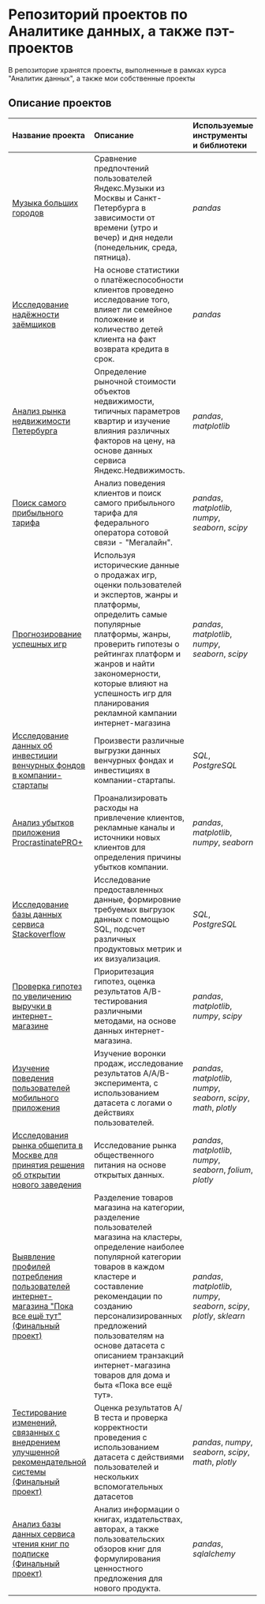 # Репозиторий проектов по Аналитике данных, а также пэт-проектов
В репозиторие хранятся проекты, выполненные в рамках курса "Аналитик данных", а также мои собственные проекты

## Описание проектов

| Название проекта | Описание | Используемые инструменты и библиотеки | 
| :---------------------- | :---------------------- | :---------------------- |
| [Музыка больших городов](Big_Cities_music) | Сравнение предпочтений пользователей Яндекс.Музыки из Москвы и Санкт-Петербурга в зависимости от времени (утро и вечер) и дня недели (понедельник, среда, пятница). | *pandas* |
| [Исследование надёжности заёмщиков](Credit_worthiness_analysis) | На основе статистики о платёжеспособности клиентов проведено исследование того, влияет ли семейное положение и количество детей клиента на факт возврата кредита в срок. | *pandas* |
| [Анализ рынка недвижимости Петербурга](Real_estate_sellings) | Определение рыночной стоимости объектов недвижимости, типичных параметров квартир и изучение влияния различных факторов на цену, на основе данных сервиса Яндекс.Недвижимость.| *pandas*, *matplotlib* |
| [Поиск самого прибыльного тарифа](Data_Plan_analysis) | Анализ поведения клиентов и поиск самого прибыльного тарифа для федерального оператора сотовой связи - "Мегалайн". | *pandas*, *matplotlib*, *numpy*, *seaborn*, *scipy* |
| [Прогнозирование успешных игр](Successful_games'_prediction) | Используя исторические данные о продажах игр, оценки пользователей и экспертов, жанры и платформы, определить самые популярные платформы, жанры, проверить гипотезы о рейтингах платформ и жанров и найти закономерности, которые влияют на успешность игр для планирования рекламной кампании интернет-магазина | *pandas*, *matplotlib*, *numpy*, *seaborn*, *scipy* |
| [Исследование данных об инвестиции венчурных фондов в компании-стартапы](Investment_research_(SQL)) | Произвести различные выгрузки данных венчурных фондах и инвестициях в компании-стартапы. | *SQL*, *PostgreSQL* |
| [Анализ убытков приложения ProcrastinatePRO+](App_loss_analhysis) | Проанализировать расходы на привлечение клиентов, рекламные каналы и источники новых клиентов для определения причины убытков компании. | *pandas*, *matplotlib*, *numpy*, *seaborn* |
| [Исследование базы данных сервиса Stackoverflow](Database_research_(SQL)) | Исследование предоставленных данные, формировние требуемых выгрузок данных с помощью SQL, подсчет различных продуктовых метрик и их визуализация. | *SQL*, *PostgreSQL* |
| [Проверка гипотез по увеличению выручки в интернет-магазине](Testing_hypotheses_for_revenue_increase) | Приоритезация гипотез, оценка результатов A/B-тестирования различными методами, на основе данных интернет-магазина. | *pandas*, *matplotlib*, *numpy*, *scipy* |
| [Изучение поведения пользователей мобильного приложения](Research_of_mobile_app_users) | Изучение воронки продаж, исследование результатов A/A/B-эксперимента, с использованием датасета с логами о действиях пользователей.  | *pandas*, *matplotlib*, *numpy*, *seaborn*, *scipy*, *math*, *plotly* |
| [Исследования рынка общепита в Москве для принятия решения об открытии нового заведения](Catering_market_in_Moscow) | Исследование рынка общественного питания на основе открытых данных. | *pandas*, *matplotlib*, *numpy*, *seaborn*, *folium*, *plotly* |
| [Выявление профилей потребления пользователей интернет-магазина "Пока все ещё тут" (Финальный проект)](Online_retail_shop) | Разделение товаров магазина на категории, разделение пользователей магазина на кластеры, определение наиболее популярной категории товаров в каждом кластере и составление рекомендации по созданию персонализированных предложений пользователям на основе датасета с описанием транзакций интернет-магазина товаров для дома и быта «Пока все ещё тут». | *pandas*, *matplotlib*, *numpy*, *seaborn*, *scipy*, *plotly*, *sklearn* |
| [Тестирование изменений, связанных с внедрением улучшенной рекомендательной системы (Финальный проект)]() | Оценка результатов А/В теста и проверка корректности проведения с использованием датасета с действиями пользователей и нескольких вспомогательных датасетов | *pandas*, *numpy*, *seaborn*, *scipy*, *math*, *plotly* |
| [Анализ базы данных сервиса чтения книг по подписке (Финальный проект)](Online_reading_app_research_(SQL)) | Анализ информации о книгах, издательствах, авторах, а также пользовательских обзоров книг для формулирования ценностного предложения для нового продукта. | *pandas*, *sqlalchemy* |



